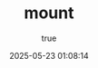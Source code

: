 ---
pageComponent:
  name: Catalogue
  data:
    path:  shaer_mount
    imgUrl: https://seeklogo.com/images/G/git-bash-logo-B6475E8359-seeklogo.com.png
    description: 本章内容为博主在原教程基础上添加学习笔记，教程版权归原作者所有。来源：<a href='https://wangdoc.com/javascript/' target='_blank'>Git教程</a>
title: mount
date: 2025-05-23 01:08:14
permalink: /notes/mount/
article: false
comment: false
editLink: false
author:
  name: MeiChen
  link: https://github.com/mtl-123
---